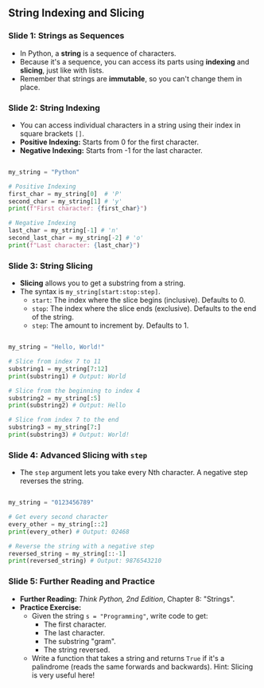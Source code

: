 ## String Indexing and Slicing

### Slide 1: Strings as Sequences

  * In Python, a **string** is a sequence of characters.
  * Because it's a sequence, you can access its parts using **indexing** and **slicing**, just like with lists.
  * Remember that strings are **immutable**, so you can't change them in place.

### Slide 2: String Indexing

  * You can access individual characters in a string using their index in square brackets `[]`.
  * **Positive Indexing:** Starts from 0 for the first character.
  * **Negative Indexing:** Starts from -1 for the last character.

<!-- end list -->
```py

my_string = "Python"

# Positive Indexing
first_char = my_string[0]  # 'P'
second_char = my_string[1] # 'y'
print(f"First character: {first_char}")

# Negative Indexing
last_char = my_string[-1] # 'n'
second_last_char = my_string[-2] # 'o'
print(f"Last character: {last_char}")
```
### Slide 3: String Slicing

  * **Slicing** allows you to get a substring from a string.
  * The syntax is `my_string[start:stop:step]`.
      * `start`: The index where the slice begins (inclusive). Defaults to 0.
      * `stop`: The index where the slice ends (exclusive). Defaults to the end of the string.
      * `step`: The amount to increment by. Defaults to 1.

<!-- end list -->
```py

my_string = "Hello, World!"

# Slice from index 7 to 11
substring1 = my_string[7:12]
print(substring1) # Output: World

# Slice from the beginning to index 4
substring2 = my_string[:5]
print(substring2) # Output: Hello

# Slice from index 7 to the end
substring3 = my_string[7:]
print(substring3) # Output: World!
```
### Slide 4: Advanced Slicing with `step`

  * The `step` argument lets you take every Nth character. A negative step reverses the string.

<!-- end list -->
```py

my_string = "0123456789"

# Get every second character
every_other = my_string[::2]
print(every_other) # Output: 02468

# Reverse the string with a negative step
reversed_string = my_string[::-1]
print(reversed_string) # Output: 9876543210
```
### Slide 5: Further Reading and Practice

  * **Further Reading:** *Think Python, 2nd Edition*, Chapter 8: "Strings".
  * **Practice Exercise:**
      * Given the string `s = "Programming"`, write code to get:
          * The first character.
          * The last character.
          * The substring "gram".
          * The string reversed.
      * Write a function that takes a string and returns `True` if it's a palindrome (reads the same forwards and backwards). Hint: Slicing is very useful here\!